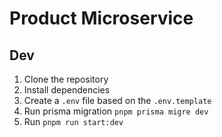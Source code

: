 # Product Microservice


## Dev
1. Clone the repository
2. Install dependencies
3. Create a `.env` file based on the `.env.template`
4. Run prisma migration `pnpm prisma migre dev`
5. Run `pnpm run start:dev`